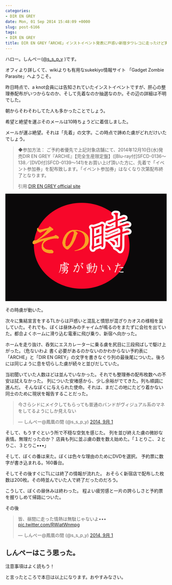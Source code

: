 ```yaml
---
categories:
- DIR EN GREY
date: Mon, 01 Sep 2014 15:48:09 +0000
slug: post-6166
tags:
- DIR EN GREY
title: DIR EN GREY「ARCHE」インストイベント発表に戸惑い新宿タワレコに走ったけど実は渋谷でも受け付けてたよって話
---
```


ハロー。しんぺー(<a href="https://twitter.com/s_s_p_y" target="_blank">@s_s_p_y</a> )です。

オフィより詳しくて、wikiよりも有用なsukekiyo情報サイト
「Gadget Zombie Parasite」へようこそ。

<!--more-->

昨日時点で、a knot会員には告知されていたインストイベントですが、肝心の整理券配布がいつからなのか、そして先着なのか抽選なのか。その辺の詳細は不明でした。

朝からそわそわしてた人も多かったことでしょう。

希望と絶望を運ぶそのメールは10時ちょうどに着信しました。

メールが運ぶ絶望。それは「先着」の文字。この時点で諦めた虜がどれだけいたでしょう。

<blockquote>
◆参加方法：
ご予約者優先で上記対象店舗にて、2014年12月10日(水)発売DIR EN GREY『ARCHE』【完全生産限定盤】([Blu-ray付]SFCD-0136～138／[DVD付]SFCD-0139～141)をお買い上げ頂いた方に、先着で「イベント参加券」を配布致します。「イベント参加券」はなくなり次第配布終了となります。

引用:<a href="http://www.sp-freewillonline.com/direngrey/release.php?page=detail&kind=link&offset=0&id=1883785392&name=1214" target="_blank">DIR EN GREY official site</a>
</blockquote>


![](images/2ce679a9ee22903300f00cc6a52add2e.jpg)

その時虜が動いた。

次々に集結宣言をするTLからは戸惑いと混乱と憤怒が混ざりカオスの様相を呈していた。それでも、ぼくは昼休みのチャイムが鳴るのをまたずに会社を出ていた。都合よくホームに滑り込む電車に飛び乗り、新宿へ向かった。

ホームを走り抜け、呑気にエスカレーターに乗る虜を尻目に三段飛ばしで駆け上がった。（危ないわよ
書く必要があるのかないのかわからない予約表に「ARCHE」と「DIR EN GREY」の文字を書きなぐり列の最後尾についた。後ろには同じように息を切らした虜が続々と並びだしていた。

当初聞いていた人数ほどは並んでいなかった。それでも整理券の配布枚数への不安は拭えなかった。
列についた安堵感から、少し余裕がでてきた。列も順調に進んだ。
そんなぼくに与えられた使命。それは、まだこの地にたどり着かない同士のために現状を報告することだった。

<blockquote class="twitter-tweet" lang="ja"><p>今さらシドにメイクしてもらっても普通のバンドがヴィジュアル系のマネをしてるようにしか見えない</p>&mdash; しんぺー@鳳凰の間 (@s_s_p_y) <a href="https://twitter.com/s_s_p_y/statuses/506280747263488001">2014, 9月 1</a></blockquote>
<script async src="//platform.twitter.com/widgets.js" charset="utf-8"></script>

そして、もうすぐという所で不穏な空気を感じた。
列を並び終えた虜の微妙な表情。無理だったのか？
店員も列に並ぶ虜の数を数え始めた。「１とりこ、２とりこ、３とりこ•••」

そして、ぼくの番は来た。ぼくは色々な理由のためにDVDを選択。
予約票に数字が書き込まれる。160番台。

そしてその後すぐにTLには終了の情報が流れた。
おそらく新宿店で配布した枚数は200枚。その時並んでいた人で終了だったのだろう。

こうして、ぼくの昼休みは終わった。
程よい疲労感と一片の誇らしさと予約票を握りしめて帰路についた。

その後

<blockquote class="twitter-tweet" lang="ja"><p>皆、昼間に走った情熱は無駄じゃないよ••• <a href="http://t.co/RWiatWnmpg">pic.twitter.com/RWiatWnmpg</a></p>&mdash; しんぺー@鳳凰の間 (@s_s_p_y) <a href="https://twitter.com/s_s_p_y/statuses/506380614077931520">2014, 9月 1</a></blockquote>
<script async src="//platform.twitter.com/widgets.js" charset="utf-8"></script>


<h2>しんぺーはこう思った。</h2>
注意事項はよく読もう！

と言ったところで本日は以上になります。おやすみなさい。